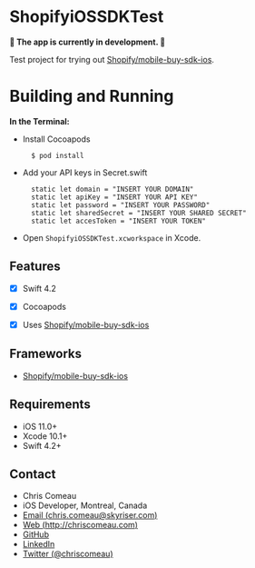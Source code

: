 # ShopifyiOSSDKTest

**🚨 The app is currently in development. 🚨**

Test project for trying out [Shopify/mobile-buy-sdk-ios](https://github.com/Shopify/mobile-buy-sdk-ios).


# Building and Running


**In the Terminal:**


* Install Cocoapods

        $ pod install
      
* Add your API keys in Secret.swift

        static let domain = "INSERT YOUR DOMAIN"
        static let apiKey = "INSERT YOUR API KEY"
        static let password = "INSERT YOUR PASSWORD"
        static let sharedSecret = "INSERT YOUR SHARED SECRET"
        static let accesToken = "INSERT YOUR TOKEN"


* Open `ShopifyiOSSDKTest.xcworkspace` in Xcode.


## Features

- [x] Swift 4.2
- [x] Cocoapods
- [x] Uses [Shopify/mobile-buy-sdk-ios](https://github.com/Shopify/mobile-buy-sdk-ios)


## Frameworks

- [Shopify/mobile-buy-sdk-ios](https://github.com/Shopify/mobile-buy-sdk-ios)

 
## Requirements

- iOS 11.0+ 
- Xcode 10.1+
- Swift 4.2+




## Contact

* Chris Comeau
* iOS Developer, Montreal, Canada
* [Email (chris.comeau@skyriser.com)](mailto:chris.comeau@skyriser.com)
* [Web (http://chriscomeau.com)](http://chriscomeau.com)
* [GitHub](https://github.com/chriscomeau)
* [LinkedIn](https://www.linkedin.com/in/christiancomeau)
* [Twitter (@chriscomeau)](http://twitter.com/chriscomeau)

